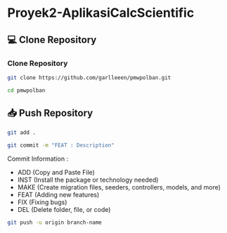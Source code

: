 # Proyek2-AplikasiCalcScientific

## 💻 Clone Repository
### Clone Repository
```bash
git clone https://github.com/garlleeen/pmwpolban.git
```
```bash
cd pmwpolban
```

## 📥 Push Repository
```bash
git add .
```
```bash
git commit -m "FEAT : Description"
```
Commit Information : 
- ADD (Copy and Paste File)
- INST (Install the package or technology needed)
- MAKE (Create migration files, seeders, controllers, models, and more)
- FEAT (Adding new features)
- FIX (Fixing bugs)
- DEL (Delete folder, file, or code)

```bash
git push -u origin branch-name
```
